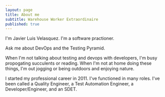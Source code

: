 ```yaml
---
layout: page
title: About me
subtitle: Warehouse Worker Extraordinaire 
published: true
---
```


I'm Javier Luis Velasquez. I'm a software practioner. 

Ask me about DevOps and the Testing Pyramid.

When I'm not talking about testing and devops with developers, I'm busy propogating succulents or reading. When I'm not at home doing these things, I'm out jogging or being outdoors and enjoying nature. 


I started my professional career in 2011. I've functioned in many roles. I've been called a Quality Engineer, a Test Automation Engineer, a Developer/Engineer, and an SDET. 
